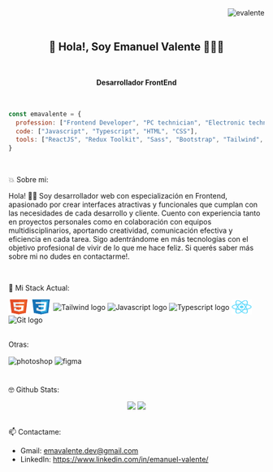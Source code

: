 <div align="right">
<img src="https://img.shields.io/github/followers/emavalente?color=pink&logo=github&style=for-the-badge" alt="evalente"> 
</div>
<br> 

<p align="center" width="300">
   <h2 align="center">👋 Hola!, Soy Emanuel Valente 👨🏻‍💻</h2>
</p>
<br> 
<p align="center"><strong>Desarrollador FrontEnd</strong></p>
<br> 
 
```javascript
const emavalente = {
  profession: ["Frontend Developer", "PC technician", "Electronic technician", "illustrator" ],
  code: ["Javascript", "Typescript", "HTML", "CSS"],
  tools: ["ReactJS", "Redux Toolkit", "Sass", "Bootstrap", "Tailwind", "GIT", "Figma"]
}
```
<br> 
<p width="300">💥 Sobre mi:</p>
<p align="left">
Hola! 👋🏻 Soy desarrollador web con especialización en Frontend, apasionado por crear interfaces atractivas y funcionales que cumplan con las necesidades de cada desarrollo y cliente. Cuento con experiencia tanto en proyectos personales como en colaboración con equipos multidisciplinarios, aportando creatividad, comunicación efectiva y eficiencia en cada tarea. Sigo adentrándome en más tecnologías con el objetivo profesional de vivir de lo que me hace feliz.
Si querés saber más sobre mi no dudes en contactarme!.

</p>
<br>

<p width="300">💫 Mi Stack Actual:</p>
<p align="left">
 <div style="display: inline_block">
  <img align="center" alt="HTML logo" height="30" width="40" src="https://raw.githubusercontent.com/devicons/devicon/master/icons/html5/html5-original.svg"/>
  <img align="center" alt="CSS logo" height="30" width="40" src="https://raw.githubusercontent.com/devicons/devicon/master/icons/css3/css3-original.svg"/>
  <img align="center" alt="Tailwind logo" height="30" width="30"src="https://www.svgrepo.com/show/374118/tailwind.svg" />
  <img align="center" alt="Javascript logo" height="30" width="40" src="https://www.svgrepo.com/show/373703/js.svg"/> 
  <img align="center" alt="Typescript logo" height="30" width="40" src="https://www.svgrepo.com/show/374144/typescript.svg"/> 
  <img align="center" alt="React logo" height="30" width="40" src="https://raw.githubusercontent.com/devicons/devicon/master/icons/react/react-original.svg"/>
  <img align="center" alt="Git logo" height="30" width="40" src="https://www.vectorlogo.zone/logos/git-scm/git-scm-icon.svg"/>
 <br>
 <br>
 <p align="left">Otras:</p>
  <img align="center" alt="photoshop" width="40" height="30" src="https://www.svgrepo.com/show/7054/photoshop.svg"/>
  <img align="center" alt="figma" width="40" height="30" src="https://www.vectorlogo.zone/logos/figma/figma-icon.svg" />
</div>
</p>

#

<p width="300">🤓 Github Stats:</p>
<div align="center">
   <a href="https://github.com/emavalente/emavalente"></a>
  <img height="150em" src="https://github-readme-stats.vercel.app/api?username=emavalente&show_icons=true&theme=dracula&include_all_commits=true&count_private=true"/>
  <img height="150em" src="https://github-readme-stats.vercel.app/api/top-langs/?username=emavalente&layout=compact&langs_count=7&theme=dracula"/>
</div><br>

<p>📫 Contactame: </p>

  - Gmail: emavalente.dev@gmail.com
  - LinkedIn: https://www.linkedin.com/in/emanuel-valente/
  
<!--
**emavalente/emavalente** is a ✨ _special_ ✨ repository because its `README.md` (this file) appears on your GitHub profile. --!>


